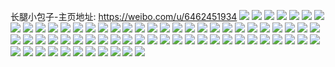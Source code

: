 长腿小包子-主页地址: https://weibo.com/u/6462451934 
![](https://wx4.sinaimg.cn/mw2000/0073lMXIgy1h96t7qk31oj32c03404qq.jpg) 
![](https://wx4.sinaimg.cn/mw2000/0073lMXIgy1h96t7s5i4wj32c03407wi.jpg) 
![](https://wx4.sinaimg.cn/mw2000/0073lMXIgy1h96t7y89noj32c0340x6r.jpg) 
![](https://wx4.sinaimg.cn/mw2000/0073lMXIgy1h96t85arizj32c03407wj.jpg) 
![](https://wx4.sinaimg.cn/mw2000/0073lMXIgy1h96t8jehsgj32c0340b2b.jpg) 
![](https://wx4.sinaimg.cn/mw2000/0073lMXIgy1h96t7meuuoj31o02807wh.jpg) 
![](https://wx4.sinaimg.cn/mw2000/0073lMXIgy1h96t8mc896j32c03407wh.jpg) 
![](https://wx4.sinaimg.cn/mw2000/0073lMXIgy1h96t8bbksuj30wi1yc4h6.jpg) 
![](https://wx4.sinaimg.cn/mw2000/0073lMXIgy1h96t8nxnnpj30k00wegvc.jpg) 
![](https://wx4.sinaimg.cn/mw2000/0073lMXIgy1h93l0rtuqyj31o02yokjm.jpg) 
![](https://wx4.sinaimg.cn/mw2000/0073lMXIgy1h93l0gydrnj31o0280hdt.jpg) 
![](https://wx4.sinaimg.cn/mw2000/0073lMXIgy1h8vkpcnm9pj31o0280b29.jpg) 
![](https://wx4.sinaimg.cn/mw2000/0073lMXIgy1h8vkp4cruij31i02001kx.jpg) 
![](https://wx4.sinaimg.cn/mw2000/0073lMXIgy1h8vkp9ck7fj31o0280e82.jpg) 
![](https://wx4.sinaimg.cn/mw2000/0073lMXIgy1h8vkox1rbij31o0280b2a.jpg) 
![](https://wx4.sinaimg.cn/mw2000/0073lMXIgy1h8rqgpgtvuj31o02i0b2b.jpg) 
![](https://wx4.sinaimg.cn/mw2000/0073lMXIgy1h8l6x4psryj30wi1ycgyy.jpg) 
![](https://wx4.sinaimg.cn/mw2000/0073lMXIgy1h8l6yme7w5j30wi1ycaty.jpg) 
![](https://wx4.sinaimg.cn/mw2000/0073lMXIgy1h8f92h7simj30u01sxwlg.jpg) 
![](https://wx4.sinaimg.cn/mw2000/0073lMXIgy1h88lso19kaj32001i0b29.jpg) 
![](https://wx4.sinaimg.cn/mw2000/0073lMXIgy1h88lsw9ha3j32001i01kx.jpg) 
![](https://wx4.sinaimg.cn/mw2000/0073lMXIgy1h88lqtm3w4j32001i0hdt.jpg) 
![](https://wx4.sinaimg.cn/mw2000/0073lMXIgy1h88lr3nbxwj31o02yoe82.jpg) 
![](https://wx4.sinaimg.cn/mw2000/0073lMXIgy1h850marcy1j31i0200b29.jpg) 
![](https://wx4.sinaimg.cn/mw2000/0073lMXIgy1h850mbpr5xj30u01hcgse.jpg) 
![](https://wx4.sinaimg.cn/mw2000/0073lMXIgy1h82l3rsbxmj31o0280npe.jpg) 
![](https://wx4.sinaimg.cn/mw2000/0073lMXIgy1h82l3t2ukaj30p318nwne.jpg) 
![](https://wx4.sinaimg.cn/mw2000/0073lMXIgy1h7v9zaxspfj32001i07wh.jpg) 
![](https://wx4.sinaimg.cn/mw2000/0073lMXIgy1h7v9zcmhn5j31i02007wh.jpg) 
![](https://wx4.sinaimg.cn/mw2000/0073lMXIgy1h7v9z9kznxj32001i0auq.jpg) 
![](https://wx4.sinaimg.cn/mw2000/0073lMXIgy1h7v9zdrbb5j32001i018w.jpg) 
![](https://wx4.sinaimg.cn/mw2000/0073lMXIgy1h7u9k0nrxkj31o02c04qp.jpg) 
![](https://wx4.sinaimg.cn/mw2000/0073lMXIgy1h7u9k6imnzj31o0280b2a.jpg) 
![](https://wx4.sinaimg.cn/mw2000/0073lMXIgy1h7lfj8bv7vj30wi1yck7m.jpg) 
![](https://wx4.sinaimg.cn/mw2000/0073lMXIgy1h7lfj8y9inj30wi1ycqhk.jpg) 
![](https://wx4.sinaimg.cn/mw2000/0073lMXIgy1h7lfj7gl6vj30wi1yctq7.jpg) 
![](https://wx4.sinaimg.cn/mw2000/0073lMXIgy1h7jr1yu9u9j30e00cymxj.jpg) 
![](https://wx4.sinaimg.cn/mw2000/0073lMXIgy1h7aveuqnc8j31o0280u0y.jpg) 
![](https://wx4.sinaimg.cn/mw2000/0073lMXIgy1h76ygd36bbj30u01hctg8.jpg) 
![](https://wx4.sinaimg.cn/mw2000/0073lMXIgy1h76yiekq5oj32c03401ky.jpg) 
![](https://wx4.sinaimg.cn/mw2000/0073lMXIgy1h756k0x1aij30wi1yc4qp.jpg) 
![](https://wx4.sinaimg.cn/mw2000/0073lMXIgy1h756k2jhmtj30wi1ycb29.jpg) 
![](https://wx4.sinaimg.cn/mw2000/0073lMXIgy1h756k41lmlj30wi1yc7wh.jpg) 
![](https://wx4.sinaimg.cn/mw2000/0073lMXIgy1h756jz16abj30wi1ycb29.jpg) 
![](https://wx4.sinaimg.cn/mw2000/0073lMXIgy1h6xqv89yplj32c0340x6q.jpg) 
![](https://wx4.sinaimg.cn/mw2000/0073lMXIgy1h6t0sgfoztj32c0340qv6.jpg) 
![](https://wx4.sinaimg.cn/mw2000/0073lMXIgy1h6t0sj15tuj32c03407wi.jpg) 
![](https://wx4.sinaimg.cn/mw2000/0073lMXIgy1h6pu78mn0yj32c0340qv5.jpg) 
![](https://wx4.sinaimg.cn/mw2000/0073lMXIgy1h6onbh6satj32c0340kjm.jpg) 
![](https://wx4.sinaimg.cn/mw2000/0073lMXIgy1h6onbi29gyj30u00u0dib.jpg) 
![](https://wx4.sinaimg.cn/mw2000/0073lMXIgy1h6nmr641jxj30zo1a4dy5.jpg) 
![](https://wx4.sinaimg.cn/mw2000/0073lMXIgy1h6nmr6qv8mj30zn1a8wvk.jpg) 
![](https://wx4.sinaimg.cn/mw2000/0073lMXIgy1h6mmlq3xa6j32c03404qq.jpg) 
![](https://wx4.sinaimg.cn/mw2000/0073lMXIgy1h6lk77pdqzj30wi1yckjl.jpg) 
![](https://wx4.sinaimg.cn/mw2000/0073lMXIgy1h6lfcfggeaj30tw0rnad6.jpg) 
![](https://wx4.sinaimg.cn/mw2000/0073lMXIgy1h6epan3qunj31o02i0dlx.jpg) 
![](https://wx4.sinaimg.cn/mw2000/0073lMXIgy1h6d8djawv0j30u00u0ah2.jpg) 
![](https://wx4.sinaimg.cn/mw2000/0073lMXIgy1h6a0qkif88j30wi1bw4kx.jpg) 
![](https://wx4.sinaimg.cn/mw2000/0073lMXIgy1h6a0qjwkj0j31o02c0hdt.jpg) 
![](https://wx4.sinaimg.cn/mw2000/0073lMXIgy1h66i66s853j31nz2njqe9.jpg) 
![](https://wx4.sinaimg.cn/mw2000/0073lMXIgy1h6438on9ruj31o02801kx.jpg) 
![](https://wx4.sinaimg.cn/mw2000/0073lMXIgy1h6438n1thyj32c02c04qr.jpg) 
![](https://wx4.sinaimg.cn/mw2000/0073lMXIgy1h6438px1rij32c0340npe.jpg) 
![](https://wx4.sinaimg.cn/mw2000/0073lMXIgy1h5v061l6rdj31o02i219g.jpg) 
![](https://wx4.sinaimg.cn/mw2000/0073lMXIgy1h54gg9jc4hj31o02lbe82.jpg) 
![](https://wx4.sinaimg.cn/mw2000/0073lMXIgy1h4cc0kzsj4j31o02qu1kz.jpg) 
![](https://wx4.sinaimg.cn/mw2000/0073lMXIgy1h45tgwgahtj32c0340kjo.jpg) 
![](https://wx4.sinaimg.cn/mw2000/0073lMXIgy1h45th1g8t7j32c0340npe.jpg) 
